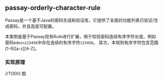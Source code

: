 ## passay-orderly-character-rule
Passay是一个基于Java的密码生成和验证库，它提供了全面的功能列表已验证/生成密码，并且高度可配置。

本案例是基于Passay现有Rule进行扩展，用于校验密码连续有序字符长度。例如密码`Admin123456`中存在连续的有序字符`123456`。
其次，本规则有序字符包含范围[1-9][a-z][A-Z]。

### 实现原理
//TODO
图